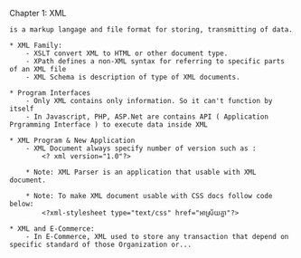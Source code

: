 Chapter 1: XML

    is a markup langage and file format for storing, transmitting of data.

    * XML Family:
        - XSLT convert XML to HTML or other document type.
        - XPath defines a non-XML syntax for referring to specific parts of an XML file
        - XML Schema is description of type of XML documents.

    * Program Interfaces
        - Only XML contains only information. So it can't function by itself
        - In Javascript, PHP, ASP.Net are contains API ( Application Prgramming Interface ) to execute data inside XML 

    * XML Program & New Application
        - XML Document always specify number of version such as : 
            <? xml version="1.0"?>

        * Note: XML Parser is an application that usable with XML document.

        * Note: To make XML document usable with CSS docs follow code below:
            <?xml-stylesheet type="text/css" href="អាស្រ័យគ្នា"?>

    * XML and E-Commerce:
        - In E-Commerce, XML used to store any transaction that depend on specific standard of those Organization or... 

